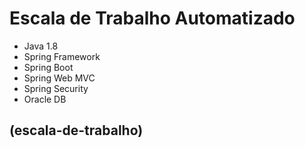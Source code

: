 # Escala de Trabalho Automatizado

- Java 1.8
- Spring Framework
- Spring Boot
- Spring Web MVC
- Spring Security
- Oracle DB

## (escala-de-trabalho)